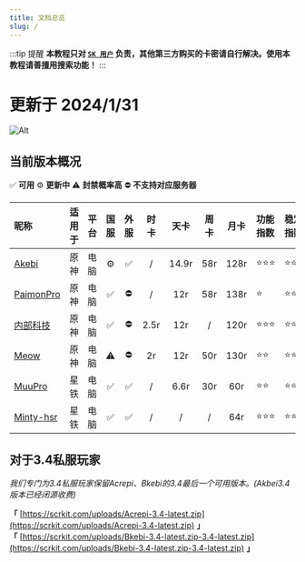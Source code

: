 ```yaml
---
title: 文档总览
slug: /
---
```


<head>
  <meta charset="utf-8" />
  <meta name="description" content="ScrkitDocs 官方教程，最全面的 原神辅助 中文参考文档。"/>
  <meta name="keywords" content="Akebi,Orin,Bkebi,Acrepi,PaimonPro,Unicore,Orin,KFC,Meow,Mgc"/>
  <meta name="author" content="Akebi,Orin,Bkebi,Acrepi,PaimonPro,Unicore,Orin,KFC,Meow,Mgc"/>
</head>

:::tip 提醒
**本教程只对 [`SK 用户`](https://scrkit.com/qqgroup) 负责，其他第三方购买的卡密请自行解决。使用本教程请善擅用搜索功能！**
:::

# 更新于 2024/1/31
![Alt](https://repobeats.axiom.co/api/embed/c06d0314210e8d947c6e522ceec35dd5617335c1.svg "Repobeats analytics image")

## 当前版本概况
✅ **可用** ⚙️ **更新中** ⚠️ **封禁概率高** ⛔ **不支持对应服务器**  

|昵称                              |适用于|平台 |国服 |外服  |时卡 |天卡  |周卡 |月卡  |功能指数 |稳定指数|
|:---                              |:---:|:---:|:---:|:---:|:---:|:---: |:---:|:---:|:---    |:---   |
|[Akebi](./akebi/start.md)         |原神 |电脑 |⚙️   |✅   |/    |14.9r |58r  |128r |⭐⭐⭐ |⭐⭐  |
|[PaimonPro](./paimonpro/start.md) |原神 |电脑 |✅   |⛔   |/    |12r   |58r  |138r |⭐      |⭐⭐⭐|
|[内部科技](./mgc/start.md)         |原神 |电脑 |✅   |⛔   |2.5r |12r   |/    |120r  |⭐⭐⭐ |⭐⭐⭐|
|[Meow](./meow/start.md)           |原神 |电脑 |⚠️   |⛔   |2r   |12r   |50r  |130r |⭐⭐   |⭐⭐   |
|[MuuPro](./muupro/start.md)       |星铁 |电脑 |✅   |✅   |/    |6.6r  |30r  |60r  |⭐⭐   |⭐⭐⭐|
|[Minty-hsr](./minty-hsr/start.md) |星铁 |电脑 |✅   |✅   |/    |/     |/    |64r  |⭐⭐⭐ |⭐⭐⭐|

## 对于3.4私服玩家

*我们专门为3.4私服玩家保留Acrepi、Bkebi的3.4最后一个可用版本。(Akbei3.4版本已经闭源收费)*  

**「** [https://scrkit.com/uploads/Acrepi-3.4-latest.zip](https://scrkit.com/uploads/Acrepi-3.4-latest.zip) **」**  
**「** [https://scrkit.com/uploads/Bkebi-3.4-latest.zip-3.4-latest.zip](https://scrkit.com/uploads/Bkebi-3.4-latest.zip-3.4-latest.zip) **」**  